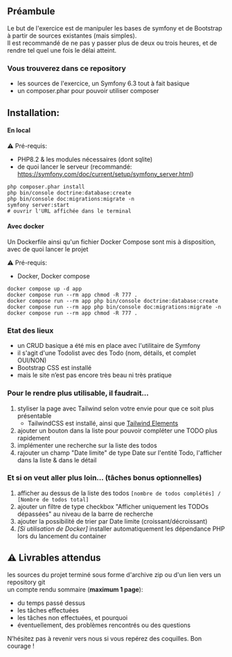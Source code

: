 ## Préambule

Le but de l'exercice est de manipuler les bases de symfony et de Bootstrap à partir de sources existantes (mais simples).  
Il est recommandé de ne pas y passer plus de deux ou trois heures, et de rendre tel quel une fois le délai atteint.

### Vous trouverez dans ce repository 
* les sources de l'exercice, un Symfony 6.3 tout à fait basique
* un composer.phar pour pouvoir utiliser composer



## Installation:

#### En local

⚠️ Pré-requis:
* PHP8.2 & les modules nécessaires (dont sqlite)
* de quoi lancer le serveur (recommandé: https://symfony.com/doc/current/setup/symfony_server.html)

```shell
php composer.phar install
php bin/console doctrine:database:create
php bin/console doc:migrations:migrate -n
symfony server:start
# ouvrir l'URL affichée dans le terminal
```

#### Avec docker
Un Dockerfile ainsi qu'un fichier Docker Compose sont mis à disposition, avec de quoi lancer le projet


⚠️ Pré-requis:
* Docker, Docker compose

```shell
docker compose up -d app
docker compose run --rm app chmod -R 777 .
docker compose run --rm app php bin/console doctrine:database:create 
docker compose run --rm app php bin/console doc:migrations:migrate -n
docker compose run --rm app chmod -R 777 .
```

### Etat des lieux
* un CRUD basique a été mis en place avec l'utilitaire de Symfony
* il s'agit d'une Todolist avec des Todo (nom, détails, et complet OUI/NON)
* Bootstrap CSS est installé
* mais le site n’est pas encore très beau ni très pratique


### Pour le rendre plus utilisable, il faudrait...
1. styliser la page avec Tailwind selon votre envie pour que ce soit plus présentable 
   * TailwindCSS est installé, ainsi que [Tailwind Elements](https://tw-elements.com/)
2. ajouter un bouton dans la liste pour pouvoir compléter une TODO plus rapidement
3. implémenter une recherche sur la liste des todos
4. rajouter un champ "Date limite" de type Date sur l'entité Todo, l'afficher dans la liste & dans le détail

### Et si on veut aller plus loin... (tâches bonus optionnelles)
1. afficher au dessus de la liste des todos `[nombre de todos complétés] / [Nombre de todos total]`
2. ajouter un filtre de type checkbox "Afficher uniquement les TODOs dépassées" au niveau de la barre de recherche
3. ajouter la possibilité de trier par Date limite (croissant/décroissant)
4. *[Si utilisation de Docker]* installer automatiquement les dépendance PHP lors du lancement du container


##  ⚠️ Livrables attendus
les sources du projet terminé sous forme d'archive zip ou d'un lien vers un repository git  
un compte rendu sommaire (**maximum 1 page**):
* du temps passé dessus
* les tâches effectuées
* les tâches non effectuées, et pourquoi
* éventuellement, des problèmes rencontrés ou des questions


N’hésitez pas à revenir vers nous si vous repérez des coquilles.
Bon courage !
